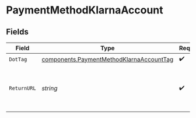 # PaymentMethodKlarnaAccount


## Fields

| Field                                                                                                | Type                                                                                                 | Required                                                                                             | Description                                                                                          | Example                                                                                              |
| ---------------------------------------------------------------------------------------------------- | ---------------------------------------------------------------------------------------------------- | ---------------------------------------------------------------------------------------------------- | ---------------------------------------------------------------------------------------------------- | ---------------------------------------------------------------------------------------------------- |
| `DotTag`                                                                                             | [components.PaymentMethodKlarnaAccountTag](../../models/components/paymentmethodklarnaaccounttag.md) | :heavy_check_mark:                                                                                   | N/A                                                                                                  | klarna_account                                                                                       |
| `ReturnURL`                                                                                          | *string*                                                                                             | :heavy_check_mark:                                                                                   | Return URL to return to after payment completion in Klarna.                                          | www.example.com/handle_klarna_account_success                                                        |